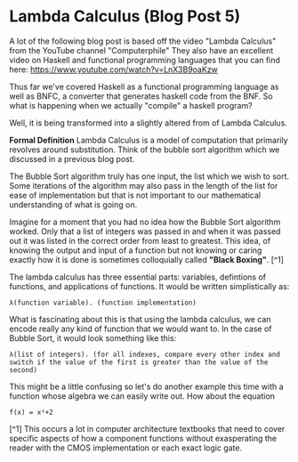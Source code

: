 # Lambda Calculus (Blog Post 5) 
A lot of the following blog post is based off the video "Lambda Calculus" from the YouTube channel "Computerphile" They also have an excellent video
on Haskell and functional programming languages that you can find here: 
https://www.youtube.com/watch?v=LnX3B9oaKzw

Thus far we've covered Haskell as a functional programming language as well as BNFC, a converter that generates haskell code from the BNF. So what is 
happening when we actually "compile" a haskell program? 

Well, it is being transformed into a slightly altered from of Lambda Calculus. 

**Formal Definition**
Lambda Calculus is a model of computation that primarily revolves around substitution. Think of the bubble sort algorithm which we discussed in a previous
blog post. 

The Bubble Sort algorithm truly has one input, the list which we wish to sort. Some iterations of the algorithm may also pass in the length of the list 
for ease of implementation but that is not important to our mathematical understanding of what is going on. 

Imagine for a moment that you had no idea how the Bubble Sort algorithm worked. Only that a list of integers was passed in and when it was passed out it
was listed in the correct order from least to greatest. This idea, of knowing the output and input of a function but not knowing or caring exactly how
it is done is sometimes colloquially called **"Black Boxing"**. [^1] 

The lambda calculus has three essential parts: variables, defintions of functions, and applications of functions. It would be written simplistically as: 
```
λ(function variable). (function implementation) 
```
What is fascinating about this is that using the lambda calculus, we can encode really any kind of function that we would want to. In the case of Bubble 
Sort, it would look something like this: 
```
λ(list of integers). (for all indexes, compare every other index and switch if the value of the first is greater than the value of the second) 
```
This might be a little confusing so let's do another example this time with a function whose algebra we can easily write out. How about the equation 
```
f(x) = x²+2
```

[^1] This occurs a lot in computer architecture textbooks that need to cover specific aspects of 
how a component functions without exasperating the reader with the CMOS implementation or each exact logic gate. 

